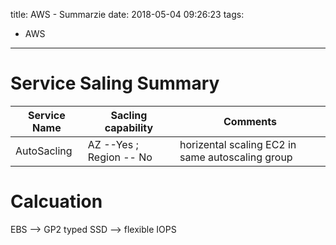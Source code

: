title: AWS - Summarzie
date: 2018-05-04 09:26:23
tags:
- AWS
---

# Service Saling Summary


|   Service Name | Sacling capability | Comments |
|-----|-----|----|
| AutoSacling| AZ --Yes ; Region -- No| horizental scaling EC2 in same autoscaling group|


# Calcuation

EBS --> GP2 typed SSD  --> flexible IOPS 
